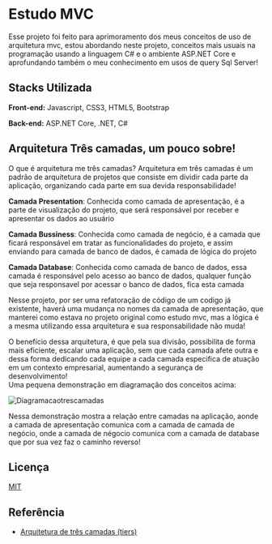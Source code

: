 # Estudo MVC 

Esse projeto foi feito para aprimoramento dos meus conceitos de uso de arquitetura mvc, estou abordando neste projeto, conceitos mais usuais na programação usando a linguagem C# e o ambiente ASP.NET Core e aprofundando também o meu conhecimento em usos de query Sql Server!


## Stacks Utilizada

**Front-end:** Javascript, CSS3, HTML5, Bootstrap

**Back-end:** ASP.NET Core, .NET, C#

## Arquitetura Três camadas, um pouco sobre!

 O que é arquitetura me três camadas? Arquitetura em três camadas é um padrão de arquitetura de projetos que consiste em dividir cada parte da aplicação, organizando cada parte em sua devida responsabilidade! 

**Camada Presentation**: Conhecida como camada de apresentação, é a parte de visualização do projeto, que será responsável por receber e apresentar os dados ao usuário

 **Camada Bussiness**: Conhecida como camada de negócio, é a camada que ficará responsável em tratar as funcionalidades do projeto, e assim enviando para camada de banco de dados, é camada de lógica do projeto

 **Camada Database**: Conhecida como camada de banco de dados, essa camada é responsável pelo acesso ao banco de dados, qualquer função que seja responsavel por acessar o banco de dados, fica esta camada

 Nesse projeto, por ser uma refatoração de código de um codigo já existente, haverá uma mudança no nomes da camada de apresentação, que manterei como estava no projeto original como estudo mvc, mas a lógica é a mesma utilizando essa arquitetura e sua responsabilidade não muda!

 O benefício dessa arquitetura, é que pela sua divisão, possibilita de forma mais eficiente, escalar uma aplicação, sem que cada camada afete outra e dessa forma dedicando cada equipe a cada camada especifica de atuação em um contexto empresarial, aumentando a segurança de desenvolvimento!  
 Uma pequena demonstração em diagramação dos conceitos acima: 
 
 ![Diagramacaotrescamadas](https://user-images.githubusercontent.com/77033790/216140822-918b4aaa-3bfc-443e-9d60-614a08da822d.PNG)

Nessa demonstração mostra a relação entre camadas na aplicação, aonde a camada de apresentação comunica com a camada de camada de negócio, onde a camada de négocio comunica com a camada de database que por sua vez faz o caminho reverso!

## Licença

[MIT](https://choosealicense.com/licenses/mit/)


## Referência

 - [Arquitetura de três camadas (tiers)](https://www.ibm.com/br-pt/cloud/learn/three-tier-architecture)

